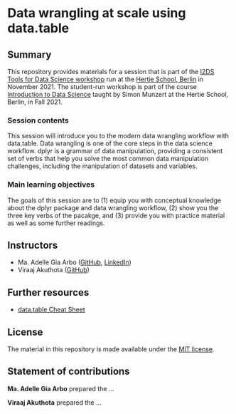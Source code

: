 # Data wrangling at scale using data.table


## Summary

This repository provides materials for a session that is part of the [I2DS Tools for Data Science workshop](https://github.com/intro-to-data-science-21-workshop) run at the [Hertie School, Berlin](https://www.hertie-school.org/en/) in November 2021. The student-run workshop is part of the course [Introduction to Data Science](https://github.com/intro-to-data-science-21) taught by Simon Munzert at the Hertie School, Berlin, in Fall 2021.

### Session contents

This session will introduce you to the modern data wrangling workflow with data.table. Data wrangling is one of the core steps in the data science workflow. dplyr is a grammar of data manipulation, providing a consistent set of verbs that help you solve the most common data manipulation challenges, including the manipulation of datasets and variables. 

### Main learning objectives

The goals of this session are to (1) equip you with conceptual knowledge about the dplyr package and data wrangling workflow, (2) show you the three key verbs of the pacakge, and (3) provide you with practice material as well as some further readings.


## Instructors

- Ma. Adelle Gia Arbo ([GitHub](https://github.com/adellegia), [LinkedIn](https://www.linkedin.com/in/ma-adelle-gia-arbo/))
- Viraaj Akuthota ([GitHub]())


## Further resources

- [data.table Cheat Sheet](https://s3.amazonaws.com/assets.datacamp.com/blog_assets/datatable_Cheat_Sheet_R.pdf)


## License

The material in this repository is made available under the [MIT license](http://opensource.org/licenses/mit-license.php). 

## Statement of contributions

**Ma. Adelle Gia Arbo** prepared the ...

**Viraaj Akuthota** prepared the ...